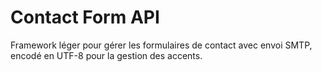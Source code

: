 # Contact Form API

Framework léger pour gérer les formulaires de contact avec envoi SMTP, encodé en UTF-8 pour la gestion des accents.
